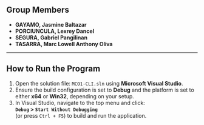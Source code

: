 ## Group Members

- **GAYAMO, Jasmine Baltazar**  
- **PORCIUNCULA, Lexrey Dancel**  
- **SEGURA, Gabriel Pangilinan**  
- **TASARRA, Marc Lowell Anthony Oliva**  

---

## How to Run the Program

1. Open the solution file: `MCO1-CLI.sln` using **Microsoft Visual Studio**.
2. Ensure the build configuration is set to **Debug** and the platform is set to either **x64** or **Win32**, depending on your setup.
3. In Visual Studio, navigate to the top menu and click:  
   **`Debug` > `Start Without Debugging`**  
   (or press `Ctrl + F5`) to build and run the application.
